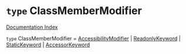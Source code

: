 # `type` ClassMemberModifier

[Documentation Index](../README.md)

`type` ClassMemberModifier = [AccessibilityModifier](../type.AccessibilityModifier/README.md) | [ReadonlyKeyword](../private.type.ReadonlyKeyword/README.md) | [StaticKeyword](../private.type.StaticKeyword/README.md) | [AccessorKeyword](../private.type.AccessorKeyword/README.md)
